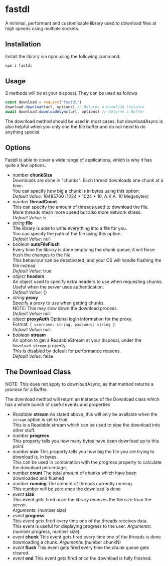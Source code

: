 # fastdl
A minimal, performant and customisable library used to download files at high speeds using multiple sockets.
## Installation
Install the library via npm using the following command:
```bash
npm i fastdl
```
## Usage
2 methods will be at your disposal. They can be used as follows  

```js
const download = require("fastdl")
download.download(url, options) // Returns a Download instance
await download.downloadAsync(url, options) // Returns a Buffer
```

The download method should be used in most cases, but downloadAsync is also helpful when you only one the file buffer and do not need to do anything special.

## Options
Fastdl is able to cover a wide range of applications, which is why it has quite a few options.

* *number* **chunkSize**  
  Downloads are done in "chunks". Each thread downloads one chunk at a time.  
  You can specify how big a chunk is in bytes using this option.  
  *Default Value*: 10485760 (1024 * 1024 * 10, A.K.A. 10 Megabytes)
* *number* **threadCount**  
  This can specify the amount of threads used to download the file.  
  More threads mean more speed but also more network stress.  
  *Default Value*: 5
* *string* **file**  
  The library is able to write everything into a file for you.  
  You can specify the path of the file using this option.  
  *Default Value*: null
* *boolean* **autoFileFlush**  
  Every time the library is done emptying the chunk queue, it will force flush the changes to the file.  
  This behaviour can be deactivated, and your OS will handle flushing the file instead.  
  *Default Value*: true
* *object* **headers**  
  An object used to specify extra headers to use when requesting chunks.  
  Useful when the server uses authentication.  
  *Default Value*: {}
* *string* **proxy**  
  Specify a proxy to use when getting chunks.  
  NOTE: This may slow down the download process.  
  *Default Value*: null
* *object* **proxyAuth**
  Optional login information for the proxy.  
  Format: `{ username: string, password: string }`  
  *Default Value*: null
* *boolean* **stream**  
  An option to get a ReadableStream at your disposal, under the `Download.stream` property.  
  This is disabled by default for performance reasons.  
  *Default Value*: false

## The Download Class
NOTE: This does not apply to downloadAsync, as that method returns a promise for a Buffer.  
  
The download method will return an instance of the Download class which has a whole bunch of useful events and properties

* *Readable* **stream**
  As stated above, this will only be available when the `stream` option is set to true.  
  This is a Readable stream which can be used to pipe the download into other stuff.
* *number* **progress**  
  This property tells you how many bytes have been download up to this point.
* *number* **size**
  This property tells you how big the file you are trying to download is, in bytes.  
  This can be used in combination with the progress property to calculate the download percentage.
* *number* **count**
  The total amount of chunks which have been downloaded and flushed
* *number* **running**
  The amount of threads currently running.  
  This number will be zero once the download is done
* *event* **size**  
  This event gets fired once the library receives the file size from the server.  
  *Arguments*: (number size)
* *event* **progress**  
  This event gets fired every time one of the threads receives data.  
  This event is useful for displaying progress to the user.
  *Arguments*: (number progress, number size)
* *event* **chunk**
  This event gets fired every time one of the threads is done downloading a chunk.
  *Arguments*: (number chunkN)
* *event* **flush**
  This event gets fired every time the chunk queue gets cleared.
* *event* **end**
  This event gets fired once the download is fully finished.